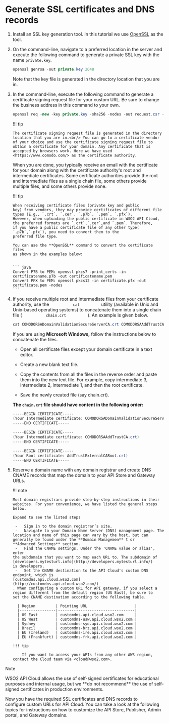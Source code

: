 # Generate SSL certificates and DNS records


1.  Install an SSL key generation tool. In this tutorial we use
    [OpenSSL](https://www.openssl.org/) as the tool.

2.  On the command-line, navigate to a preferred location in the server
    and execute the following command to generate a private SSL key with
    the name `private.key`.

    ``` java
    openssl genrsa -out private.key 2048
    ```

    Note that the key file is generated in the directory location that
    you are in.

3.  In the command-line, execute the following command to generate a
    certificate signing request file for your custom URL. Be sure to
    change the business address in this command to your own.

    ``` java
    openssl req -new -key private.key -sha256 -nodes -out request.csr -subj "/C=US/ST=California/L=Mountain View/O=WSO2/OU=IT/CN=developers.mytesturl.info"
    ```

    !!! tip
    
        The certificate signing request file is generated in the directory location that you are in.<br/> You can go to a certificate vendor of your choice and use the certificate signing request file to obtain a certificate for your domain. Any certificate that is accepted by browsers work. Here we have used <https://www.comodo.com/> as the certificate authority.  
      
    When you are done, you typically receive an email with the
    certificate for your domain along with the certificate authority's
    root and intermediate certificates. Some certificate authorities
    provide the root and intermediate files as a single chain file, some
    others provide multiple files, and some others provide none.

    !!! tip
    
        When receiving certificate files (private key and public
        key) from vendors, they may provide certificates of different file
        types (E.g., `.crt`, `.cer`, `.p7b`, `.pem`, `.pfx`).
        However, when uploading the public certificate in WSO2 API Cloud,
        the preferred formats are `.crt`,`.cer`,and `.pem`. Therefore,
        if you have a public certificate file of any other type(
        `.p7b`,`.pfx`), you need to convert them to the
        preferred file type.
    
        You can use the **OpenSSL** command to convert the certificate files
        as shown in the examples below:
      
    
        ``` java
        Convert P7B to PEM: openssl pkcs7 -print_certs -in certificatename.p7b -out certificatename.pem
        Convert PFX to PEM: openssl pkcs12 -in certificate.pfx -out certificate.pem -nodes
        ```


4.  If you receive multiple root and intermediate files from your
    certificate authority, use the `           cat          ` utility
    (available in Unix and Unix-based operating systems) to concatenate
    them into a single chain file ( `           chain.crt          ` ).
    An example is given below.

    ``` java
    cat COMODORSADomainValidationSecureServerCA.crt COMODORSAAddTrustCA.crt AddTrustExternalCARoot.crt > chain.crt
    ```

    If you are using **Microsoft** **Windows,** follow the
    instructions below to concatenate the files.

    -   Open all certificate files except your domain certificate in a
        text editor.

    -   Create a new blank text file.

    -   Copy the contents from all the files in the reverse order and
        paste them into the new text file. For example, copy
        intermediate 3, intermediate 2, intermediate 1, and then the
        root certificate.

    -   Save the newly created file (say chain.crt).

    **The `chain.crt` file should have content in the following
    order:**

    ``` java
    -----BEGIN CERTIFICATE-----
    (Your Intermediate certificate: COMODORSADomainValidationSecureServerCA.crt)
    -----END CERTIFICATE----- 
    
    -----BEGIN CERTIFICATE-----
    (Your Intermediate certificate: COMODORSAAddTrustCA.crt)
    -----END CERTIFICATE-----
    
    -----BEGIN CERTIFICATE-----
    (Your Root certificate: AddTrustExternalCARoot.crt)
    -----END CERTIFICATE-----
    ```

5.  Reserve a domain name with any domain registrar and create DNS CNAME
    records that map the domain to your API Store and Gateway URLs.

    !!! note

        Most domain registrars provide step-by-step instructions in their websites. For your convenience, we have listed the general steps below.

        Expand to see the listed steps

         -   Sign in to the domain registrar’s site.
         -   Navigate to your Domain Name Server (DNS) management page. The
        location and name of this page can vary by the host, but can
        generally be found under the **Domain Managemen** t or
        **Advanced Settings** section.
         -   Find the CNAME settings. Under the 'CNAME value or alias', enter
        the subdomain that you want to map each URL to. The subdomain of
        [developers.mytesturl.info](http://developers.mytesturl.info/)
        is developers.
         -   Set the CNAME destination to the API Cloud's custom DNS
        endpoint, which is
        [customdns.api.cloud.wso2.com](http://customdns.api.cloud.wso2.com/)
        . When configuring a custom URL for API gateway, if you select a
        region different from the default region (US East), be sure to
        set the CNAME destination according to the following table.

          | Region         | Pointing URL                     |
          |----------------|----------------------------------|
          | US East        | customdns.api.cloud.wso2.com     |
          | US West        | customdns-usw.api.cloud.wso2.com |
          | Sydney         | customdns-syd.api.cloud.wso2.com |
          | Brazil         | customdns-brz.api.cloud.wso2.com |
          | EU (Ireland)   | customdns-ire.api.cloud.wso2.com |
          | EU (Frankfurt) | customdns-frk.api.cloud.wso2.com |

        !!! tip
        
            If you want to access your APIs from any other AWS region, contact the Cloud team via <cloud@wso2.com>.
        

<html>
         <div class="admonition info">
         <p class="admonition-title">Note</p>
         <p>WSO2 API Cloud allows the use of self-signed certificates for
        educational purposes and internal usage, but we **do not recommend**
        the use of self-signed certificates in production environments.</p>
         </div>
</html>      
    

Now you have the required SSL certificates and DNS records to configure custom URLs for API Cloud.
You can take a look at the following topics for instructions on how to customize
the API Store, Publisher, Admin portal, and Gateway domains.